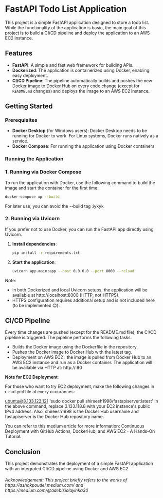 # FastAPI Todo List Application

This project is a simple FastAPI application designed to store a todo list. While the functionality of the application is basic, the main goal of this project is to build a CI/CD pipeline and deploy the application to an AWS EC2 instance. 

## Features
- **FastAPI**: A simple and fast web framework for building APIs.
- **Dockerized**: The application is containerized using Docker, enabling easy deployment.
- **CI/CD Pipeline**: The pipeline automatically builds and pushes the new Docker image to Docker Hub on every code change (except for `README.md` changes) and deploys the image to an AWS EC2 instance.


## Getting Started

### Prerequisites

- **Docker Desktop** (for Windows users): Docker Desktop needs to be running for Docker to work. For Linux systems, Docker runs natively as a service.
- **Docker Compose**: For running the application using Docker containers.

### Running the Application

### 1. Running via Docker Compose

To run the application with Docker, use the following command to build the image and start the container for the first time:

```bash
docker-compose up --build
```
For later use, you can avoid the --build tag :iykyk

### 2. Running via Uvicorn

If you prefer not to use Docker, you can run the FastAPI app directly using Uvicorn.

1. **Install dependencies**:
   ```bash
   pip install -r requirements.txt
   ```

2. **Start the application**:
    ```bash
    uvicorn app.main:app --host 0.0.0.0 --port 8000 --reload
    ```

Note:
- In both Dockerized and local Uvicorn setups, the application will be available at http://localhost:8000 (HTTP, not HTTPS).
- HTTPS configuration requires additional setup and is not included here (to be implemented 😊).


## CI/CD Pipeline
Every time changes are pushed (except for the README.md file), the CI/CD pipeline is triggered. The pipeline performs the following tasks:

- Builds the Docker image using the Dockerfile in the repository.
- Pushes the Docker image to Docker Hub with the latest tag.
- Deployment on AWS EC2 : the image is pulled from Docker Hub to an AWS EC2 instance and run as a Docker container. The application will be available via HTTP at: http://<public-ipv4-ec2>:80


**Note for EC2 Deployment**: 

For those who want to try EC2 deployment, make the following changes in ci-cd.yml file at every occurances:

ubuntu@3.133.122.121 'sudo docker pull shireesh1998/fastapiserver:latest'
In the above command, replace 3.133.118.8 with your EC2 instance's public IPv4 address. Also, shireesh1998 is the Docker Hub username and fastapiserver is the Docker Hub repository name.

You can refer to this medium article for more information: Continuous Deployment with GitHub Actions, DockerHub, and AWS EC2 - A Hands-On Tutorial.

## Conclusion
This project demonstrates the deployment of a simple FastAPI application with an integrated CI/CD pipeline using Docker and AWS EC2


<h6>Acknowledgement: This project briefly refers to the works of https://ashokpoudel.medium.com/ and https://medium.com/@adebisiolayinka30<h6>